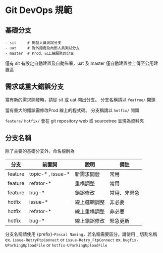 # Git DevOps 規範

## 基礎分支

```
- sit     # 開發人員測試分支
- uat     # 對外廠商及內部人員測試分支
- master  # Prod，已上線服務的分支
```

僅有 sit  有設定自動建置及自動佈署，uat 及 master 僅自動建置並上傳至公用建置區

## **需求**或**重大錯誤**分支

當有新的需求開發時，請從 sit 或 uat 開出分支。
分支名稱請以 `featrue/` 開頭

當有重大的錯誤需修改Prod 線上的程式碼。
分支稱請以 `hotfix/` 開頭

`feature/` `hotfix/` 會在 git repository web 或 sourcetree 呈現為資料夾

## 分支名稱

除了主要的基礎分支外，命名規則為

| 分支 | 前置詞 | 說明 | 備註 |
| ---- | ---- | ---- | ---- |
| feature | topic-* , issue-* | 新需求開發 | 常用 |
| feature | refator-* | 重構調整 | 常用 |
| feature | bug-* | 錯誤修改 | 常用、非緊急 |
| hotfix | issue-* | 線上邏輯調整 | 非必要 |
| hotfix | refator-* | 線上重構調整 | 非必要 |
| hotfix | bug-* | 線上錯誤修改 | 緊急更新 |

分支名稱請使用 {prefix}-`Pascal Naming`，若名稱需要區分，請使用 `_` 切割名稱
ex. `issue-RetryFtpConnect` or `issue-Retry_FtpConnect`
ex.  `bugfix-UParkingUploadFile` or `hotfix-UParkingUploadFile`